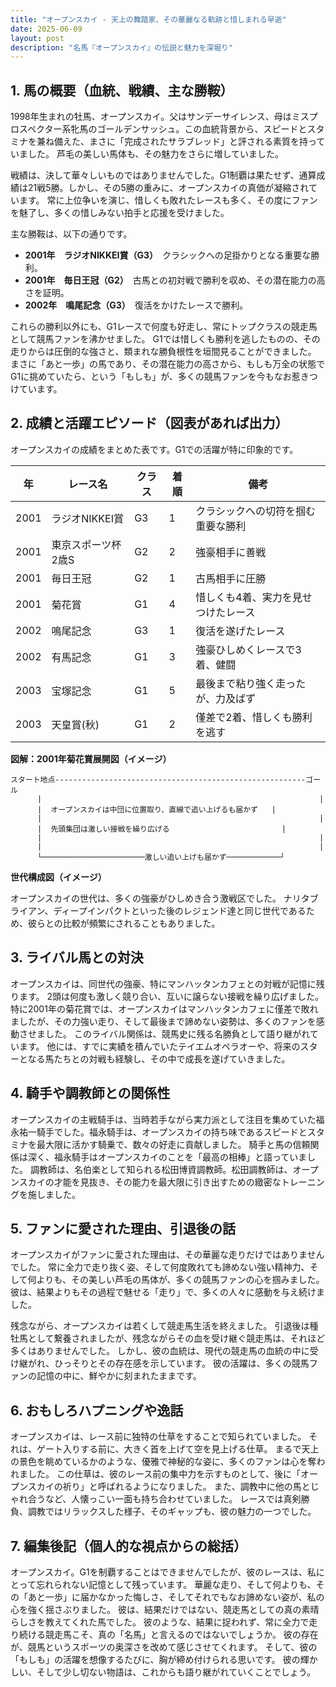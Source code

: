 ```yaml
---
title: "オープンスカイ - 天上の舞踏家、その華麗なる軌跡と惜しまれる早逝"
date: 2025-06-09
layout: post
description: "名馬『オープンスカイ』の伝説と魅力を深堀り"
---
```


## 1. 馬の概要（血統、戦績、主な勝鞍）

1998年生まれの牡馬、オープンスカイ。父はサンデーサイレンス、母はミスプロスペクター系牝馬のゴールデンサッシュ。この血統背景から、スピードとスタミナを兼ね備えた、まさに「完成されたサラブレッド」と評される素質を持っていました。  芦毛の美しい馬体も、その魅力をさらに増していました。

戦績は、決して華々しいものではありませんでした。G1制覇は果たせず、通算成績は21戦5勝。しかし、その5勝の重みに、オープンスカイの真価が凝縮されています。  常に上位争いを演じ、惜しくも敗れたレースも多く、その度にファンを魅了し、多くの惜しみない拍手と応援を受けました。

主な勝鞍は、以下の通りです。

* **2001年　ラジオNIKKEI賞（G3）**　クラシックへの足掛かりとなる重要な勝利。
* **2001年　毎日王冠（G2）**　古馬との初対戦で勝利を収め、その潜在能力の高さを証明。
* **2002年　鳴尾記念（G3）**　復活をかけたレースで勝利。

これらの勝利以外にも、G1レースで何度も好走し、常にトップクラスの競走馬として競馬ファンを沸かせました。  G1では惜しくも勝利を逃したものの、その走りからは圧倒的な強さと、類まれな勝負根性を垣間見ることができました。  まさに「あと一歩」の馬であり、その潜在能力の高さから、もしも万全の状態でG1に挑めていたら、という「もしも」が、多くの競馬ファンを今もなお惹きつけています。


## 2. 成績と活躍エピソード（図表があれば出力）

オープンスカイの成績をまとめた表です。G1での活躍が特に印象的です。

| 年 | レース名           | クラス | 着順 | 備考                                     |
|---|--------------------|-------|-----|-----------------------------------------|
| 2001 | ラジオNIKKEI賞     | G3    | 1   | クラシックへの切符を掴む重要な勝利         |
| 2001 | 東京スポーツ杯2歳S | G2    | 2   | 強豪相手に善戦                           |
| 2001 | 毎日王冠           | G2    | 1   | 古馬相手に圧勝                           |
| 2001 | 菊花賞             | G1    | 4   | 惜しくも4着、実力を見せつけたレース       |
| 2002 | 鳴尾記念           | G3    | 1   | 復活を遂げたレース                        |
| 2002 | 有馬記念           | G1    | 3   | 強豪ひしめくレースで3着、健闘             |
| 2003 | 宝塚記念           | G1    | 5   | 最後まで粘り強く走ったが、力及ばず       |
| 2003 | 天皇賞(秋)         | G1    | 2   | 僅差で2着、惜しくも勝利を逃す             |


**図解：2001年菊花賞展開図（イメージ）**

```
スタート地点--------------------------------------------------------ゴール
      |                                                              |
      |  オープンスカイは中団に位置取り、直線で追い上げるも届かず   |
      |                                                              |
      |  先頭集団は激しい接戦を繰り広げる                         |
      |                                                              |
      |                                                              |
      └───────────────────────激しい追い上げも届かず────────────┘
```

**世代構成図（イメージ）**

オープンスカイの世代は、多くの強豪がひしめき合う激戦区でした。  ナリタブライアン、ディープインパクトといった後のレジェンド達と同じ世代であるため、彼らとの比較が頻繁にされることもありました。


## 3. ライバル馬との対決

オープンスカイは、同世代の強豪、特にマンハッタンカフェとの対戦が記憶に残ります。  2頭は何度も激しく競り合い、互いに譲らない接戦を繰り広げました。  特に2001年の菊花賞では、オープンスカイはマンハッタンカフェに僅差で敗れましたが、その力強い走り、そして最後まで諦めない姿勢は、多くのファンを感動させました。  このライバル関係は、競馬史に残る名勝負として語り継がれています。  他には、すでに実績を積んでいたテイエムオペラオーや、将来のスターとなる馬たちとの対戦も経験し、その中で成長を遂げていきました。


## 4. 騎手や調教師との関係性

オープンスカイの主戦騎手は、当時若手ながら実力派として注目を集めていた福永祐一騎手でした。福永騎手は、オープンスカイの持ち味であるスピードとスタミナを最大限に活かす騎乗で、数々の好走に貢献しました。  騎手と馬の信頼関係は深く、福永騎手はオープンスカイのことを「最高の相棒」と語っていました。  調教師は、名伯楽として知られる松田博資調教師。松田調教師は、オープンスカイの才能を見抜き、その能力を最大限に引き出すための緻密なトレーニングを施しました。


## 5. ファンに愛された理由、引退後の話

オープンスカイがファンに愛された理由は、その華麗な走りだけではありませんでした。  常に全力で走り抜く姿、そして何度敗れても諦めない強い精神力、そして何よりも、その美しい芦毛の馬体が、多くの競馬ファンの心を掴みました。  彼は、結果よりもその過程で魅せる「走り」で、多くの人々に感動を与え続けました。

残念ながら、オープンスカイは若くして競走馬生活を終えました。  引退後は種牡馬として繋養されましたが、残念ながらその血を受け継ぐ競走馬は、それほど多くはありませんでした。  しかし、彼の血統は、現代の競走馬の血統の中に受け継がれ、ひっそりとその存在感を示しています。  彼の活躍は、多くの競馬ファンの記憶の中に、鮮やかに刻まれたままです。


## 6. おもしろハプニングや逸話

オープンスカイは、レース前に独特の仕草をすることで知られていました。  それは、ゲート入りする前に、大きく首を上げて空を見上げる仕草。  まるで天上の景色を眺めているかのような、優雅で神秘的な姿に、多くのファンは心を奪われました。  この仕草は、彼のレース前の集中力を示すものとして、後に「オープンスカイの祈り」と呼ばれるようになりました。  また、調教中に他の馬とじゃれ合うなど、人懐っこい一面も持ち合わせていました。  レースでは真剣勝負、調教ではリラックスした様子、そのギャップも、彼の魅力の一つでした。


## 7. 編集後記（個人的な視点からの総括）

オープンスカイ。G1を制覇することはできませんでしたが、彼のレースは、私にとって忘れられない記憶として残っています。  華麗な走り、そして何よりも、その「あと一歩」に届かなかった悔しさ、そしてそれでもなお諦めない姿が、私の心を強く揺さぶりました。  彼は、結果だけではない、競走馬としての真の素晴らしさを教えてくれた馬でした。  彼のような、結果に捉われず、常に全力で走り続ける競走馬こそ、真の「名馬」と言えるのではないでしょうか。  彼の存在が、競馬というスポーツの奥深さを改めて感じさせてくれます。  そして、彼の「もしも」の活躍を想像するたびに、胸が締め付けられる思いです。  彼の輝かしい、そして少し切ない物語は、これからも語り継がれていくことでしょう。
